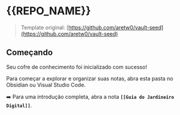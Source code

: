# {{REPO_NAME}}

<!-- Adicione aqui uma breve descrição do seu cofre de conhecimento. -->

> Template original: [https://github.com/aretw0/vault-seed](https://github.com/aretw0/vault-seed)

## Começando

Seu cofre de conhecimento foi inicializado com sucesso!

Para começar a explorar e organizar suas notas, abra esta pasta no Obsidian ou Visual Studio Code.

➡️ Para uma introdução completa, abra a nota **`[[Guia do Jardineiro Digital]]`**.

<!-- Adicione outras seções relevantes aqui, como estrutura, ferramentas, etc. -->